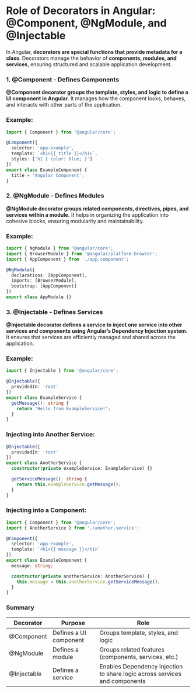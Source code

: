 # **Role of Decorators in Angular: @Component, @NgModule, and @Injectable**  
 
In Angular, **decorators are special functions that provide metadata for a class**. Decorators manage the behavior of **components, modules, and services**, ensuring structured and scalable application development.  

### **1. @Component - Defines Components**  
**@Component decorator groups the template, styles, and logic to define a UI component in Angular.** It manages how the component looks, behaves, and interacts with other parts of the application.  

### **Example:**  
```typescript
import { Component } from '@angular/core';

@Component({
  selector: 'app-example',
  template: `<h1>{{ title }}</h1>`,
  styles: ['h1 { color: blue; }']
})
export class ExampleComponent {
  title = 'Angular Component';
}
```

### **2. @NgModule - Defines Modules**
**@NgModule decorator groups related components, directives, pipes, and services within a module.** It helps in organizing the application into cohesive blocks, ensuring modularity and maintainability.

### **Example:**
```typescript
import { NgModule } from '@angular/core';
import { BrowserModule } from '@angular/platform-browser';
import { AppComponent } from './app.component';

@NgModule({
  declarations: [AppComponent],
  imports: [BrowserModule],
  bootstrap: [AppComponent]
})
export class AppModule {}
```

### **3. @Injectable - Defines Services**
**@Injectable decorator defines a service to inject one service into other services and components using Angular’s Dependency Injection system.** It ensures that services are efficiently managed and shared across the application.

### **Example:**
```typescript
import { Injectable } from '@angular/core';

@Injectable({
  providedIn: 'root'
})
export class ExampleService {
  getMessage(): string {
    return 'Hello from ExampleService!';
  }
}
```

### **Injecting into Another Service:**
```typescript
@Injectable({
  providedIn: 'root'
})
export class AnotherService {
  constructor(private exampleService: ExampleService) {}

  getServiceMessage(): string {
    return this.exampleService.getMessage();
  }
}
```

### **Injecting into a Component:**
```typescript
import { Component } from '@angular/core';
import { AnotherService } from './another.service';

@Component({
  selector: 'app-example',
  template: `<h1>{{ message }}</h1>`
})
export class ExampleComponent {
  message: string;

  constructor(private anotherService: AnotherService) {
    this.message = this.anotherService.getServiceMessage();
  }
}
```

### **Summary**
| Decorator | Purpose              | Role                                      |
|-----------|----------------------|-------------------------------------------|
| @Component | Defines a UI component | Groups template, styles, and logic       |
| @NgModule | Defines a module       | Groups related features (components, services, etc.) |
| @Injectable | Defines a service       | Enables Dependency Injection to share logic across services and components |
```
